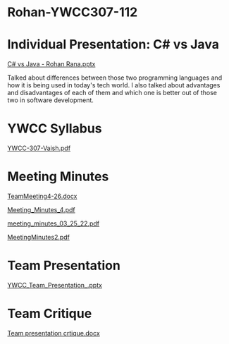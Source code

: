 # Rohan-YWCC307-112
# Individual Presentation: C# vs Java
[C# vs Java - Rohan Rana.pptx](https://github.com/Rohan0499/Rohan-YWCC307/files/8366831/C.vs.Java.-.Rohan.Rana.pptx)

Talked about differences between those two programming languages and how it is being used in today's tech world.
I also talked about advantages and disadvantages of each of them and which one is better out of those two in software development.
# YWCC Syllabus
[YWCC-307-Vaish.pdf](https://github.com/Rohan0499/Rohan-YWCC307/files/8366832/YWCC-307-Vaish.pdf)

# Meeting Minutes
[TeamMeeting4-26.docx](https://github.com/Rohan0499/Rohan-YWCC307/files/8567400/TeamMeeting4-26.docx)

[Meeting_Minutes_4.pdf](https://github.com/Rohan0499/Rohan-YWCC307/files/8636594/Meeting_Minutes_4.pdf)

[meeting_minutes_03_25_22.pdf](https://github.com/Rohan0499/Rohan-YWCC307/files/8636595/meeting_minutes_03_25_22.pdf)

[MeetingMinutes2.pdf](https://github.com/Rohan0499/Rohan-YWCC307/files/8636994/MeetingMinutes2.pdf)


# Team Presentation

[YWCC_Team_Presentation_.pptx](https://github.com/Rohan0499/Rohan-YWCC307/files/8636599/YWCC_Team_Presentation_.pptx)

# Team Critique

[Team presentation crtique.docx](https://github.com/Rohan0499/Rohan-YWCC307/files/8636983/Team.presentation.crtique.docx)




